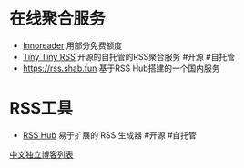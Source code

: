 # 在线聚合服务
- [Innoreader](https://www.innoreader.com/) 用部分免费额度
- [Tiny Tiny RSS](https://tt-rss.org/) 开源的自托管的RSS聚合服务 #开源 #自托管
- https://rss.shab.fun 基于RSS Hub搭建的一个国内服务

# RSS工具
- [RSS Hub](https://docs.rsshub.app/) 易于扩展的 RSS 生成器 #开源 #自托管 


[中文独立博客列表](https://feeds.pub/cn-indie)
